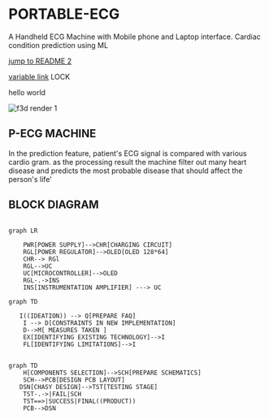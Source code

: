 # PORTABLE-ECG
A Handheld ECG Machine with Mobile phone and Laptop interface. Cardiac condition prediction using ML

[jump to README 2](./src/README.md)


[variable link][var link]
LOCK

[var link]: https://GOOGLE.COM 

hello world


![f3d render 1](https://drive.google.com/uc?id=149vw4zegmcoNbQL5KWwcFqe9mdXNZAxv) 

## P-ECG MACHINE

In the prediction feature, patient's ECG signal is compared with various cardio gram.
as the processing result the machine filter out many heart disease and predicts the most probable disease that should affect the person's life'


## BLOCK DIAGRAM
~~~mermaid

graph LR 
 
    PWR[POWER SUPPLY]-->CHR[CHARGING CIRCUIT]
    RGL[POWER REGULATOR]-->OLED[OLED 128*64]
    CHR--> RGl
    RGL-->UC 
    UC[MICROCONTROLLER]-->OLED
    RGL-.->INS
    INS[INSTRUMENTATION AMPLIFIER] ---> UC
~~~

~~~mermaid
graph TD 

   I((IDEATION)) --> Q[PREPARE FAQ] 
    I --> D[CONSTRAINTS IN NEW IMPLEMENTATION]
    D-->M[ MEASURES TAKEN ]
    EX[IDENTIFYING EXISTING TECHNOLOGY]-->I
    FL[IDENTIFYING LIMITATIONS]-->I
    
~~~
~~~mermaid
graph TD
    H[COMPONENTS SELECTION]-->SCH[PREPARE SCHEMATICS]
    SCH-->PCB[DESIGN PCB LAYOUT]
   DSN[CHASY DESIGN]-->TST[TESTING STAGE]
    TST-.->|FAIL|SCH
    TST==>|SUCCESS|FINAL((PRODUCT))
    PCB-->DSN

~~~
